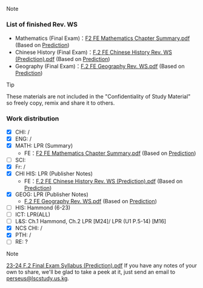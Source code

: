 > [!NOTE] 
> ### List of finished Rev. WS
> - Mathematics (Final Exam)：[F2 FE Mathematics Chapter Summary.pdf](https://github.com/user-attachments/files/18448465/F2.FE.Mathematics.Chapter.Summary.pdf) (Based on [Prediction](https://github.com/user-attachments/files/18447938/23-24.F.2.Final.Exam.Syllabus.Prediction.pdf))
> - Chinese History (Final Exam)：[F.2 FE Chinese History Rev. WS (Prediction).pdf](https://github.com/user-attachments/files/18447983/F.2.FE.Chinese.History.Rev.WS.Prediction.pdf) (Based on [Prediction](https://github.com/user-attachments/files/18447938/23-24.F.2.Final.Exam.Syllabus.Prediction.pdf))
> - Geography (Final Exam)：[F.2 FE Geography Rev. WS.pdf](https://github.com/user-attachments/files/18448468/F.2.FE.Geography.Rev.WS.pdf) (Based on [Prediction](https://github.com/user-attachments/files/18447938/23-24.F.2.Final.Exam.Syllabus.Prediction.pdf))

> [!TIP]
> These materials are not included in the "Confidentiality of Study Material" so freely copy, remix and share it to others.
### Work distribution
- [x] CHI: /
- [x] ENG: /
- [x] MATH: LPR (Summary)
    - FE：[F2 FE Mathematics Chapter Summary.pdf](https://github.com/user-attachments/files/18448465/F2.FE.Mathematics.Chapter.Summary.pdf) (Based on [Prediction](https://github.com/user-attachments/files/18447938/23-24.F.2.Final.Exam.Syllabus.Prediction.pdf))
- [ ] SCI: 
- [x] Fr: / 
- [x] CHI HIS: LPR (Publisher Notes)
    - FE：[F.2 FE Chinese History Rev. WS (Prediction).pdf](https://github.com/user-attachments/files/18447983/F.2.FE.Chinese.History.Rev.WS.Prediction.pdf) (Based on [Prediction](https://github.com/user-attachments/files/18447938/23-24.F.2.Final.Exam.Syllabus.Prediction.pdf))
- [x] GEOG: LPR (Publisher Notes)
    - [F.2 FE Geography Rev. WS.pdf](https://github.com/user-attachments/files/18448468/F.2.FE.Geography.Rev.WS.pdf) (Based on [Prediction](https://github.com/user-attachments/files/18447938/23-24.F.2.Final.Exam.Syllabus.Prediction.pdf))
- [ ] HIS: Hammond (6-23)
- [ ] ICT: LPR(ALL)
- [ ] L&S: Ch.1 Hammond, Ch.2 LPR [M24]/ LPR (U1 P.5-14) [M16]
- [x] NCS CHI: /
- [x] PTH: /
- [ ] RE: ?

> [!NOTE]
> [23-24 F.2 Final Exam Syllabus (Prediction).pdf](https://github.com/user-attachments/files/18447938/23-24.F.2.Final.Exam.Syllabus.Prediction.pdf)
> If you have any notes of your own to share, we'll be glad to take a peek at it, just send an email to perseus@lscstudy.us.kg.